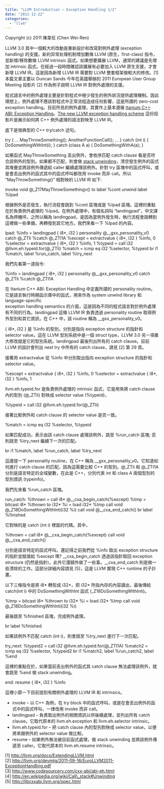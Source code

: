 ```yaml
---
title: "LLVM Introduction – Exception Handling 1/2"
date: "2011-12-22"
categories: 
  - "llvm"
---
```


Copyright (c) 2011 陳韋任 (Chen Wei-Ren)

LLVM 3.0 其中一個較大的改動是重新設計和改寫對例外處理 (exception handling) 的支援。新的异常处理机制增加數條 LLVM (原生，first-class) 指令，並新增/移除數條 LLVM intrinsic 函式。如果想要擴展 LLVM，通常的建議是先增加 intrinsic 函式。在經過一段時間確認該擴展有必要加入 LLVM 原生支援，才會新增 LLVM IR。這是因為新增 LLVM IR 需要對 LLVM 整套框架做較大的修改。\[1\] 本篇文章主要以 Duncan Sands 今年在英國舉辦的 2011 European User Group Meeting 投影片 \[2\] 作為例子說明 LLVM IR 對例外處理的支援。

程式語言中的例外處理主要是針對程式中極少發生的例外狀況提供處理機制。因此理想上，例外處理不應該對程式中正常流程造成任何影響，這是所謂的 zero-cost exception handling。目前所見的例外處理，其實作上基本遵循 [Itanium C++ ABI: Exception Handling](http://www.codesourcery.com/cxx-abi/abi-eh.html)。[The new LLVM exception handling scheme](http://llvm.org/devmtg/2011-09-16/EuroLLVM2011-ExceptionHandling.pdf) 這份投影片是展示如何將 C++ 例外處理的語法對映至 LLVM IR。

底下是很典型的 C++ try/catch 述句。

try {
    ...
    MayThrowSomething();
    AnotherFunctionCall();
    ...
} catch (int i) {
    DoSomethingWithInt(i);
} catch (class A a) {
    DoSomethingWithA(a);
}

如果函式 MayThrowSomething 丟出例外，會依序匹配 catch clause 看是否符合該例外的型別。如果都不匹配，則會做 [stack unwinding](http://en.wikipedia.org/wiki/Call_stack#Unwinding)，清空發生例外的函式其堆疊並將該例外傳遞給 caller 繼續處理該例外。針對 try 區塊中的函式呼叫，或是會丟出例外的函式其中的函式呼叫都改用 invoke 而非 call。所以 “MayThrowSomething()” 相對映的 LLVM IR 如下:

  invoke void @\_Z17MayThrowSomethingv() to label %cont unwind label %lpad

根據例外是否發生，執行流程會跳到 %cont 區塊或是 %lpad 區塊。這裡的重點在於負責例外處理的 %lpad。在例外處理中，有個名詞叫 “landingpad”，中文譯名為停機坪。之所以稱為 landingpad，是因為當例外發生時，執行流程會跳轉到這裡做一些準備，再轉發到其它地方。我們來看一下 %lpad 的內容。

lpad:
  %info = landingpad { i8\*, i32 } personality @\_\_gxx\_personality\_v0 catch @\_ZTIi %catch @\_ZTl1A
  %except = extractvalue { i8\*, i32 } %info, 0
  %selector = extractvalue { i8\*, i32 } %info, 1
  %typeid = call i32 @llvm.eh.typeid.for(@\_ZTIi)
  %match = icmp eq i32 %selector, %typeid
  br i1 %match, label %run\_catch, label %try\_next

我們先看第一道指令:

%info = landingpad { i8\*, i32 } personality @\_\_gxx\_personality\_v0 catch @\_ZTIi %catch @\_ZTl1A

在 Itanium C++ ABI: Exception Handling 中定義所謂的 personality routine。它是語言執行時期函示庫中的函式，用來作為 system unwind library 和 language-specific  
exception handling semantics 的介面，這是因為不同的程式語言對於例外處理有不同的行為。landingpad 這條 LLVM IR 負責透過 personality routine 取得例外型別和其它資訊，在 C++ 中，該 routine 稱為 \_\_gxx\_personality\_v0。

{ i8\*, i32 } 是 %info 的型別，分別是指向 exception structure 的指針和 selector value。這在 LLVM 型別系統中是一個 struct type，LLVM 3.0 另一項重大修改就是它的型別系統。landingpad 最後列出所有的 catch clause。目前 LLVM 的設計會列出 nest try 中所有的 catch clause，請見 \[2\] 第 29 頁。

接著用 extractvalue 從 %info 中分別取出指向 exception structure 的指針和 selector value。

%except = extractvalue { i8\*, i32 } %info, 0
%selector = extractvalue { i8\*, i32 } %info, 1

llvm.eh.typeid.for 是負責例外處理的 intrinsic 函式，它是用來將 catch clause 內的型別 (@\_ZTIi) 對映成 selector value (%typeid)，

%typeid = call i32 @llvm.eh.typeid.for(@\_ZTIi)

接著比較例外和 catch clause 的 selector value 是否一致。

%match = icmp eq i32 %selector, %typeid

如果匹配成功，表示由該 catch clause 處理該例外，跳至 %run\_catch 區塊; 否則跳至 %try\_next 繼續下一次的匹配。

br i1 %match, label %run\_catch, label %try\_next

這邊提一下 personality routine，在 C++ 稱為 \_\_gxx\_personality\_v0。它知道如何進行 catch clause 的匹配，因為這需要比較 C++ 的型別。@\_ZTIi 和 @\_ZTI1A 分別是語言特定的全域變數，在此是 C++，分別代表 int 和 class A 兩個型別的型別資訊 (typeinfo)。

我們先來看 %run\_catch 區塊。

run\_catch:
%thrown = call i8\* @\_\_cxa\_begin\_catch(%except)
%tmp = bitcast i8\* %thrown to i32\*
%i = load i32\* %tmp
call void @\_Z18DoSomethingWithInti(i32 %i)
call void @\_\_cxa\_end\_catch()
br label %finished

它對映的是 catch (int i) 裡面的代碼。其中，

%thrown = call i8\* @\_\_cxa\_begin\_catch(%except)
call void @\_\_cxa\_end\_catch()

分別是語言特定的函式呼叫。還記得之前我們從 %info 取出 exception structure 的指針並賦值給 %except 嗎? \_\_cxa\_begin\_catch 透過該指針取回 exception structure (仍然是指針)，此外它還額外做了一些事。\_\_cxa\_end\_catch 則是做一些清除的工作。這部分詳細內容請見 \[5\]，這是 LLVM 實現 C++ runtime 的子計畫。

以下三條指令是將 i8\* 轉型成 i32\*，把 i32\* 所指內存的內容讀出，最後傳給 catch(int i) 中的 DoSomethingWithInt 函式 (\_Z18DoSomethingWithInti)。

%tmp = bitcast i8\* %thrown to i32\*
%i = load i32\* %tmp
call void @\_Z18DoSomethingWithInti(i32 %i)

最後跳至 %finished 區塊，完成例外處理。

br label %finished

如果該例外不匹配 catch (int i)，則會跳至 %try\_next 進行下一次匹配。

try\_next:
%typeid2 = call i32 @llvm.eh.typeid.for(@\_ZTI1A)
%match2 = icmp eq i32 %selector, %typeid2
br i1 %match2, label %run\_catch2, label %end

這裡的重點在於，如果當前丟出例外的函式其 catch clause 無法處理該例外，就會跳至 %end 做 stack unwinding。

end:
resume { i8\*, i32 } %info

這裡小節一下目前提到有關例外處理的 LLVM IR 和 intrinsics。

- invoke – 以 C++ 為例，在 try block 中的函式呼叫，或是在會丟出例外的函式中的函式呼叫，一律改用 invoke 而非 call。
- landingpad – 負責取出例外的相關資訊以供後續處理，並列出所有 catch clause。它取代原本的 llvm.eh.exception 和 llvm.eh.selector intrinsic。
- llvm.eh.typeid.for – 把 catch clause 內的型別對映成 selector value，以便將來跟例外的 selector value 做比較。
- resume – 如果例外無法被目前函式處理，做 stack unwinding 並將該例外傳遞至 caller。它取代原本的 llvm.eh.resume intrinsic。

\[1\] http://llvm.org/docs/ExtendingLLVM.html  
\[2\] http://llvm.org/devmtg/2011-09-16/EuroLLVM2011-ExceptionHandling.pdf  
\[3\] http://www.codesourcery.com/cxx-abi/abi-eh.html  
\[4\] http://en.wikipedia.org/wiki/Call\_stack#Unwinding  
\[5\] http://libcxxabi.llvm.org/spec.html
